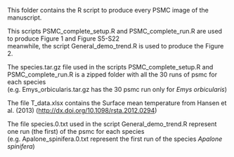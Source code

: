 This folder contains the R script to produce every PSMC image of the manuscript. 

This scripts PSMC_complete_setup.R and PSMC_complete_run.R are used to produce Figure 1 and Figure S5-S22 \
meanwhile, the script General_demo_trend.R is used to produce the Figure 2.

The species.tar.gz file used in the scripts PSMC_complete_setup.R and PSMC_complete_run.R is a zipped folder with all the 30 runs of psmc for each species  \
(e.g. Emys_orbicularis.tar.gz has the 30 psmc run only for *Emys orbicularis*) 

The file T_data.xlsx contains the Surface mean temperature from Hansen et al. (2013) (http://dx.doi.org/10.1098/rsta.2012.0294)

The file species.0.txt used in the script General_demo_trend.R represent one run (the first) of the psmc for each species \
(e.g. Apalone_spinifera.0.txt represent the first run of the species *Apalone spinifera*)



